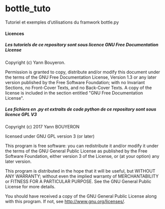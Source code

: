 # bottle_tuto
Tutoriel et exemples d’utilisations du framwork bottle.py



#### Licences

##### Les tutoriels de ce repository sont sous licence GNU Free Documentation License  

Copyright (c)  Yann Bouyeron.

Permission is granted to copy, distribute and/or modify this document under the terms of the GNU Free Documentation License, Version 1.3 or any later version published by the Free Software Foundation; with no Invariant Sections, no Front-Cover Texts, and no Back-Cover Texts.
A copy of the license is included in the section entitled "GNU Free Documentation License".

##### Les fichiers en .py et extraits de code python de ce repository sont sous licence GPL V3

Copyright (c) 2017 Yann BOUYERON

licensed under GNU GPL version 3 (or later)

This program is free software: you can redistribute it and/or modify
it under the terms of the GNU General Public License as published by
the Free Software Foundation, either version 3 of the License, or
(at your option) any later version.

This program is distributed in the hope that it will be useful,
but WITHOUT ANY WARRANTY; without even the implied warranty of
MERCHANTABILITY or FITNESS FOR A PARTICULAR PURPOSE.  See the
GNU General Public License for more details.

You should have received a copy of the GNU General Public License
along with this program.  If not, see <http://www.gnu.org/licenses/>. 
